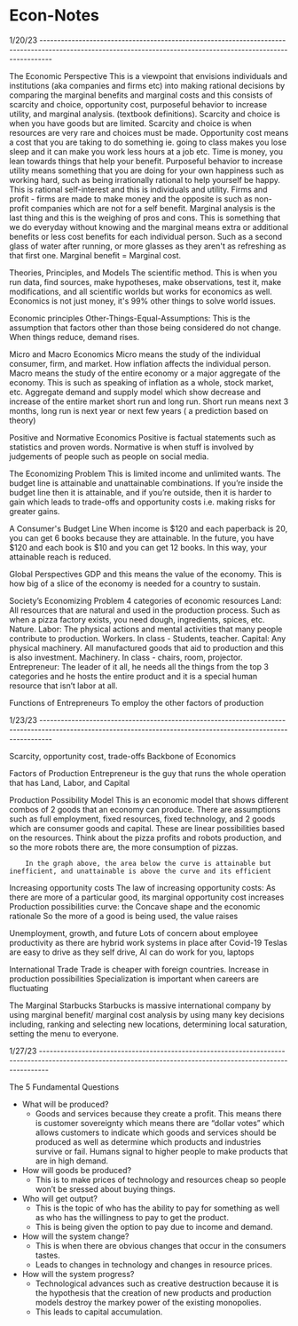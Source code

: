 # Econ-Notes

1/20/23 ---------------------------------------------------------------------------------------------------------------------------------------------------------------

The Economic Perspective
        This is a viewpoint that envisions individuals and institutions (aka companies and firms etc) into making rational decisions by comparing the marginal benefits and marginal costs and this consists of scarcity and choice, opportunity cost, purposeful behavior to increase utility, and marginal analysis. (textbook definitions).
        Scarcity and choice is when you have goods but are limited. Scarcity and choice is when resources are very rare and choices must be made. 
        Opportunity cost means a cost that you are taking to do something ie. going to class makes you lose sleep and it can make you work less hours at a job etc. Time is money, you lean towards things that help your benefit.
        Purposeful behavior to increase utility means something that you are doing for your own happiness such as working hard, such as being irrationally rational to help yourself be happy. This is rational self-interest and this is individuals and utility. Firms and profit - firms are made to make money and the opposite is such as non-profit companies which are not for a self benefit.
        Marginal analysis is the last thing and this is the weighing of pros and cons. This is something that we do everyday without knowing and the marginal means extra or additional benefits or less cost benefits for each individual person. Such as a second glass of water after running, or more glasses as they aren't as refreshing as that first one. Marginal benefit = Marginal cost.

Theories, Principles, and Models
        The scientific method. This is when you run data, find sources, make hypotheses,  make observations, test it, make modifications, and all scientific worlds but works for economics as well. Economics is not just money, it's 99% other things to solve world issues. 

Economic principles 
        Other-Things-Equal-Assumptions: This is the assumption that factors other than those being considered do not change. When things reduce, demand rises. 

Micro and Macro Economics
        Micro means the study of the individual consumer, firm, and market. How inflation affects the individual person. 
        Macro means the study of the entire economy or a major aggregate of the economy. This is such as speaking of inflation as a whole, stock market, etc. Aggregate demand and supply model which show decrease and increase of the entire market short run and long run. Short run means next 3 months, long run is next year or next few years ( a prediction based on theory) 

Positive and Normative Economics
        Positive is factual statements such as statistics and proven words.
        Normative is when stuff is involved by judgements of people such as people on social media.

The Economizing Problem 
        This is limited income and unlimited wants. The  budget line is attainable and unattainable combinations. If you’re inside the budget line then it is attainable, and if you’re outside, then it is harder to gain which leads to trade-offs and opportunity costs i.e. making risks for greater gains. 

A Consumer's Budget Line
        When income is $120 and each paperback is 20, you can get 6 books because they are attainable. In the future, you have $120 and each book is $10 and you can get 12 books. In this way, your attainable reach is reduced. 

Global Perspectives
        GDP and this means the value of the economy. This is how big of a slice of the economy is needed for a country to sustain. 

Society’s Economizing Problem
        4 categories of economic resources 
        Land: All resources that are natural and used in the production process. Such as when a pizza factory exists, you need dough, ingredients, spices, etc. Nature.
        Labor: The physical actions and mental activities that many people contribute to production. Workers. In class - Students, teacher. 
        Capital: Any physical machinery. All manufactured goods that aid to production and this is also investment. Machinery. In class - chairs, room, projector. 
        Entrepreneur: The leader of it all, he needs all the things from the top 3 categories and he hosts the entire product and it is a special human resource that isn’t labor at all. 

Functions of Entrepreneurs 
      To employ the other factors of production

1/23/23 ---------------------------------------------------------------------------------------------------------------------------------------------------------------

Scarcity, opportunity cost, trade-offs 
         Backbone of Economics

Factors of Production
        Entrepreneur is the guy that runs the whole operation that has Land, Labor, and Capital

Production Possibility Model
        This is an economic model that shows different combos of 2 goods that an economy can produce. 
        There are assumptions such as full employment, fixed resources, fixed technology, and 2 goods which are consumer goods and capital. 
        These are linear possibilities based on the resources.
        Think about the pizza profits and robots production, and so the more robots there are, the more consumption of pizzas. 

        In the graph above, the area below the curve is attainable but inefficient, and unattainable is above the curve and its efficient 

Increasing opportunity costs
        The law of increasing opportunity costs: As there are more of a particular good, its marginal opportunity cost increases
        Production possibilities curve: the Concave shape and the economic rationale
        So the more of a good is being used, the value raises

Unemployment, growth, and future
        Lots of concern about employee productivity as there are hybrid work systems in place after Covid-19
        Teslas are easy to drive as they self drive, AI can do work for you, laptops 

International Trade
        Trade is cheaper with foreign countries. Increase in production possibilities
        Specialization is important when careers are fluctuating 

The Marginal Starbucks
        Starbucks is massive international company by using marginal benefit/ marginal cost analysis by using many key decisions including, ranking and selecting new locations, determining local saturation, setting the menu to everyone. 

1/27/23 --------------------------------------------------------------------------------------------------------------------------------------------------------------

The 5 Fundamental Questions
  - What will be produced?
      - Goods and services because they create a profit. This means there is customer sovereignty which means there are “dollar votes” which allows customers to indicate which goods and services should be produced as well as determine which products and industries survive or fail. Humans signal to higher people to make products that are in high demand.
  - How will goods be produced?
      - This is to make prices of technology and resources cheap so people won’t be sressed about buying things. 
  - Who will get output?
      - This is the topic of who has the ability to pay for something as well as who has the willingness to pay to get the product.
      - This is being given the option to pay due to income and demand. 
  - How will the system change?
      - This is when there are obvious changes that occur in the consumers tastes. 
      - Leads to changes in technology and changes in resource prices.
  - How will the system progress?
      - Technological advances such as creative destruction because it is the hypothesis that the creation of new products and production models destroy the markey power of the existing monopolies.
      - This leads to capital accumulation.
      
     
     
     
     
     
     
     
     
     
     
     
     
     
     
     
     
     
     
